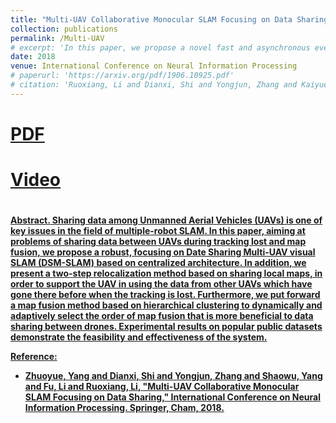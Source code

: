 ```yaml
---
title: "Multi-UAV Collaborative Monocular SLAM Focusing on Data Sharing"
collection: publications
permalink: /Multi-UAV
# excerpt: 'In this paper, we propose a novel fast and asynchronous event-based corner detection method which is called FA-Harris. FA-Harris consists of several components, including an event filter, a Global Surface of Active Events (G-SAE) maintaining unit, a corner candidate selecting unit, and a corner candidate refining unit.'
date: 2018
venue: International Conference on Neural Information Processing
# paperurl: 'https://arxiv.org/pdf/1906.10925.pdf'
# citation: 'Ruoxiang, Li and Dianxi, Shi and Yongjun, Zhang and Kaiyue, Li and Ruihao, Li. "FA-Harris: A Fast and Asynchronous Corner Detector for Event Cameras". IEEE/RSJ International Conference on Intelligent Robots and Systems (IROS), 2019.'
---
```

# <a href="https://arxiv.org/pdf/1906.10925.pdf" target="_blank"><b>PDF</b></a>&emsp;
# <a href="https://youtu.be/v5CcBVkmI6w" target="_blank"><b>Video</b></a>&emsp;
# <a href="https://ruoxianglee.github.io/files/2019_iros_fa_harris.txt" target="_blank"><b>

<b>Abstract.</b>
Sharing data among Unmanned Aerial Vehicles (UAVs) is one of key issues in the field of multiple-robot SLAM. In this paper, aiming at problems of sharing data between UAVs during tracking lost and map fusion, we propose a robust, focusing on Date Sharing Multi-UAV visual SLAM (DSM-SLAM) based on centralized architecture. In addition, we present a two-step relocalization method based on sharing local maps, in order to support the UAV in using the data from other UAVs which have gone there before when the tracking is lost. Furthermore, we put forward a map fusion method based on hierarchical clustering to dynamically and adaptively select the order of map fusion that is more beneficial to data sharing between drones. Experimental results on popular public datasets demonstrate the feasibility and effectiveness of the system.

<b>Reference:</b> 
* Zhuoyue, Yang and Dianxi, Shi and Yongjun, Zhang and Shaowu, Yang and Fu, Li and <b>Ruoxiang, Li</b>, "Multi-UAV Collaborative Monocular SLAM Focusing on Data Sharing," International Conference on Neural Information Processing. Springer, Cham, 2018.